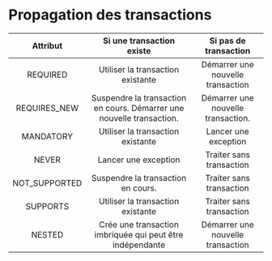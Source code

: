 # Propagation des transactions


|Attribut|Si une transaction existe|Si pas de transaction
|:-:|:-:|:-:|
|REQUIRED|Utiliser la transaction existante|Démarrer une nouvelle transaction|
|REQUIRES_NEW|Suspendre la transaction en cours. Démarrer une nouvelle transaction.|Démarrer une nouvelle transaction.|
|MANDATORY|Utiliser la transaction existante|Lancer une exception|
|NEVER|Lancer une exception|Traiter sans transaction|
|NOT_SUPPORTED|Suspendre la transaction en cours.|Traiter sans transaction|
|SUPPORTS|Utiliser la transaction existante|Traiter sans transaction|
|NESTED|Crée une transaction imbriquée qui peut être indépendante|Démarrer une nouvelle transaction|
